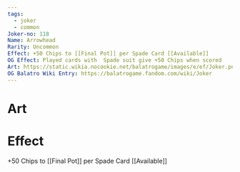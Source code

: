 ```yaml
---
tags:
  - joker
  - common
Joker-no: 118
Name: Arrowhead
Rarity: Uncommon
Effect: +50 Chips to [[Final Pot]] per Spade Card [[Available]]
OG Effect: Played cards with  Spade suit give +50 Chips when scored
Art: https://static.wikia.nocookie.net/balatrogame/images/e/ef/Joker.png/revision/latest?cb=20230925003651
OG Balatro Wiki Entry: https://balatrogame.fandom.com/wiki/Joker
---
```

# Art
# Effect
+50 Chips to [[Final Pot]] per Spade Card [[Available]]